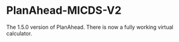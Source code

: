 # PlanAhead-MICDS-V2
The 1.5.0 version of PlanAhead. There is now a fully working virtual calculator.
